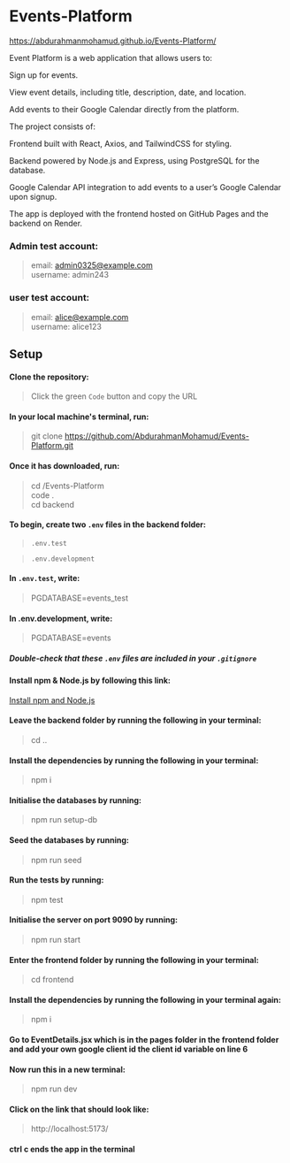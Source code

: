 # Events-Platform

https://abdurahmanmohamud.github.io/Events-Platform/

Event Platform is a web application that allows users to:

Sign up for events.

View event details, including title, description, date, and location.

Add events to their Google Calendar directly from the platform.

The project consists of:

Frontend built with React, Axios, and TailwindCSS for styling.

Backend powered by Node.js and Express, using PostgreSQL for the database.

Google Calendar API integration to add events to a user’s Google Calendar upon signup.

The app is deployed with the frontend hosted on GitHub Pages and the backend on Render.

### Admin test account:
> email: admin0325@example.com <br>
> username: admin243

### user test account:
> email: alice@example.com <br>
> username: alice123

## Setup

#### Clone the repository:

> Click the green `Code` button and copy the URL <br>

#### In your local machine's terminal, run:

> git clone https://github.com/AbdurahmanMohamud/Events-Platform.git <br>

#### Once it has downloaded, run:

> cd /Events-Platform <br>
> code . <br>
> cd backend <br>

#### To begin, create two `.env` files in the backend folder:

> `.env.test` <br>

> `.env.development`

#### In `.env.test`, write:

> PGDATABASE=events_test

#### In .env.development, write:

> PGDATABASE=events <br>

##### Double-check that these `.env` files are included in your `.gitignore`

#### Install npm & Node.js by following this link:

[Install npm and Node.js](https://docs.npmjs.com/downloading-and-installing-node-js-and-npm)

#### Leave the backend folder by running the following in your terminal:

>cd ..

#### Install the dependencies by running the following in your terminal:

> npm i

#### Initialise the databases by running:

> npm run setup-db <br>

#### Seed the databases by running:

> npm run seed <br>

#### Run the tests by running:

> npm test <br>

#### Initialise the server on port 9090 by running:

> npm run start <br>

#### Enter the frontend folder by running the following in your terminal:

> cd frontend <br>

#### Install the dependencies by running the following in your terminal again:

> npm i <br>

#### Go to EventDetails.jsx which is in the pages folder in the frontend folder and add your own google client id the client id variable on line 6

#### Now run this in a new terminal:

> npm run dev

#### Click on the link that should look like:

>http://localhost:5173/

#### ctrl c ends the app in the terminal

